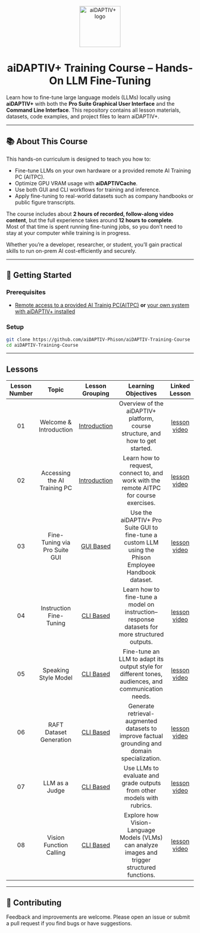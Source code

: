 <div align="center">

<a href="https://www.phison.com/en/aidaptiv-plus-ai-data-storage-solution"><picture>
    <source media="(prefers-color-scheme: dark)" srcset="https://github.com/atp224/aiDAPTIV-Training-Course/blob/e7303bc3326fa84a07add8e6bc9ba384f3a53431/assets/dark_logo.png">
    <source media="(prefers-color-scheme: light)" srcset="https://github.com/atp224/aiDAPTIV-Training-Course/blob/e7303bc3326fa84a07add8e6bc9ba384f3a53431/assets/light_logo.png">
    <img alt="aiDAPTIV+ logo" src="https://github.com/atp224/aiDAPTIVTestPage/blob/main/assets/aiDAPTIV_logo.jpg?raw=true" height="110" style="max-width: 100%;">
  </picture></a>

# aiDAPTIV+ Training Course – Hands-On LLM Fine-Tuning

</div>

Learn how to fine-tune large language models (LLMs) locally using **aiDAPTIV+** with both the **Pro Suite Graphical User Interface** and the **Command Line Interface**. This repository contains all lesson materials, datasets, code examples, and project files to learn aiDAPTIV+.

---

## 📚 About This Course
This hands-on curriculum is designed to teach you how to:
- Fine-tune LLMs on your own hardware or a provided remote AI Training PC (AITPC).
- Optimize GPU VRAM usage with **aiDAPTIVCache**.
- Use both GUI and CLI workflows for training and inference.
- Apply fine-tuning to real-world datasets such as company handbooks or public figure transcripts.

The course includes about **2 hours of recorded, follow-along video content**, but the full experience takes around **12 hours to complete**.  
Most of that time is spent running fine-tuning jobs, so you don’t need to stay at your computer while training is in progress.  

Whether you’re a developer, researcher, or student, you’ll gain practical skills to run on-prem AI cost-efficiently and securely.

---

## 🚀 Getting Started

### Prerequisites
- [Remote access to a provided AI Trainig PC(AITPC)](https://docs.google.com/forms/d/e/1FAIpQLSd1KLGisv-xU9KIc8ZPQBIBEfbS1VCW16qxCCXe-5_ZGfcgxg/viewform) **or** [your own system with aiDAPTIV+ installed](https://github.com/atp224/aiDAPTIVTestPage/tree/main/Page_Sections/Installation) 

### Setup
```bash
git clone https://github.com/aiDAPTIV-Phison/aiDAPTIV-Training-Course
cd aiDAPTIV-Training-Course
```

---

## Lessons

| Lesson Number | Topic | Lesson Grouping | Learning Objectives | Linked Lesson |
| :-----------: | :------------------------------: | :--------------------------------------------: | :-----------------------------------------------------------------------------------------------------------------------------------: | :----------------------------------------------------------: |
| 01 | Welcome & Introduction | [Introduction](1-Introduction/README.md) | Overview of the aiDAPTIV+ platform, course structure, and how to get started. | [lesson](1-Introduction/01-welcome/README.md) [video](https://youtu.be/OtenwmjlDFs) |
| 02 | Accessing the AI Training PC | [Introduction](1-Introduction/README.md) | Learn how to request, connect to, and work with the remote AITPC for course exercises. | [lesson](1-Introduction/02-accessing-the-AI-Training-PC/README.md) [video]() |
| 03 | Fine-Tuning via Pro Suite GUI | [GUI Based](2-GUI-Based/README.md) | Use the aiDAPTIV+ Pro Suite GUI to fine-tune a custom LLM using the Phison Employee Handbook dataset. | [lesson](2-GUI-Based/03-fine-tune/README.md) [video](https://youtu.be/bvzh1CztTgU) |
| 04 | Instruction Fine-Tuning | [CLI Based](3-CLI-Based/README.md) | Learn how to fine-tune a model on instruction–response datasets for more structured outputs. | [lesson](3-CLI-Based/04-instruction-fine-tuning/README.md) [video](https://youtu.be/470m1BNNEyY) |
| 05 | Speaking Style Model | [CLI Based](3-CLI-Based/README.md) | Fine-tune an LLM to adapt its output style for different tones, audiences, and communication needs. | [lesson](3-CLI-Based/05-speaking-style-model/README.md) [video](https://youtu.be/bvzh1CztTgU) |
| 06 | RAFT Dataset Generation | [CLI Based](3-CLI-Based/README.md) | Generate retrieval-augmented datasets to improve factual grounding and domain specialization. | [lesson](3-CLI-Based/06-RAFT-Dataset-Generation/README.md) [video](https://youtu.be/Q3e-Q05ccJ8) |
| 07 | LLM as a Judge | [CLI Based](3-CLI-Based/README.md) | Use LLMs to evaluate and grade outputs from other models with rubrics. | [lesson](3-CLI-Based/07-LLM-as-a-judge/README.md) [video](https://youtu.be/YnrOuSRJum8) |
| 08 | Vision Function Calling | [CLI Based](3-CLI-Based/README.md) | Explore how Vision-Language Models (VLMs) can analyze images and trigger structured functions. | [lesson](3-CLI-Based/08-vision-function-calling-model/README.md) [video]() |




---

## 🤝 Contributing
Feedback and improvements are welcome. Please open an issue or submit a pull request if you find bugs or have suggestions.

